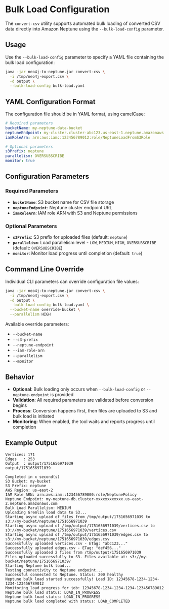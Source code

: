 # Bulk Load Configuration

The `convert-csv` utility supports automated bulk loading of converted CSV data directly into Amazon Neptune using the `--bulk-load-config` parameter.

## Usage

Use the `--bulk-load-config` parameter to specify a YAML file containing the bulk load configuration:

```bash
java -jar neo4j-to-neptune.jar convert-csv \
  -i /tmp/neo4j-export.csv \
  -d output \
  --bulk-load-config bulk-load.yaml
```

## YAML Configuration Format

The configuration file should be in YAML format, using camelCase:

```yaml
# Required parameters
bucketName: my-neptune-data-bucket
neptuneEndpoint: my-cluster.cluster-abc123.us-east-1.neptune.amazonaws.com
iamRoleArn: arn:aws:iam::123456789012:role/NeptuneLoadFromS3Role

# Optional parameters
s3Prefix: neptune
parallelism: OVERSUBSCRIBE
monitor: true
```

## Configuration Parameters

### Required Parameters

- **`bucketName`**: S3 bucket name for CSV file storage
- **`neptuneEndpoint`**: Neptune cluster endpoint URL
- **`iamRoleArn`**: IAM role ARN with S3 and Neptune permissions

### Optional Parameters

- **`s3Prefix`**: S3 prefix for uploaded files (default: `neptune`)
- **`parallelism`**: Load parallelism level - `LOW`, `MEDIUM`, `HIGH`, `OVERSUBSCRIBE` (default: `OVERSUBSCRIBE`)
- **`monitor`**: Monitor load progress until completion (default: `true`)

## Command Line Override

Individual CLI parameters can override configuration file values:

```bash
java -jar neo4j-to-neptune.jar convert-csv \
  -i /tmp/neo4j-export.csv \
  -d output \
  --bulk-load-config bulk-load.yaml \
  --bucket-name override-bucket \
  --parallelism HIGH
```

Available override parameters:
- `--bucket-name`
- `--s3-prefix`
- `--neptune-endpoint`
- `--iam-role-arn`
- `--parallelism`
- `--monitor`

## Behavior

- **Optional**: Bulk loading only occurs when `--bulk-load-config` or `--neptune-endpoint` is provided
- **Validation**: All required parameters are validated before conversion begins
- **Process**: Conversion happens first, then files are uploaded to S3 and bulk load is initiated
- **Monitoring**: When enabled, the tool waits and reports progress until completion

## Example Output

```
Vertices: 171
Edges   : 253
Output  : output/1751656971039
output/1751656971039

Completed in x second(s)
S3 Bucket: my-bucket
S3 Prefix: neptune
AWS Region: us-east-2
IAM Role ARN: arn:aws:iam::123456789000:role/NeptunePolicy
Neptune Endpoint: my-neptune-db.cluster-xxxxxxxxxxxx.us-east-2.neptune.amazonaws.com
Bulk Load Parallelism: MEDIUM
Uploading Gremlin load data to S3...
Starting async upload of files from /tmp/output/1751656971039 to s3://my-bucket/neptune/1751656971039
Starting async upload of /tmp/output/1751656971039/vertices.csv to s3://my-bucket/neptune/1751656971039/vertices.csv
Starting async upload of /tmp/output/1751656971039/edges.csv to s3://my-bucket/neptune/1751656971039/edges.csv
Successfully uploaded vertices.csv - ETag: "abc123..."
Successfully uploaded edges.csv - ETag: "def456..."
Successfully uploaded 2 files from /tmp/output/1751656971039
Files uploaded successfully to S3. Files available at: s3://my-bucket/neptune/1751656971039/
Starting Neptune bulk load...
Testing connectivity to Neptune endpoint...
Successful connected to Neptune. Status: 200 healthy
Neptune bulk load started successfully! Load ID: 12345678-1234-1234-1234-123456789012
Monitoring load progress for job: 12345678-1234-1234-1234-123456789012
Neptune bulk load status: LOAD_IN_PROGRESS
Neptune bulk load status: LOAD_IN_PROGRESS
Neptune bulk load completed with status: LOAD_COMPLETED
```
